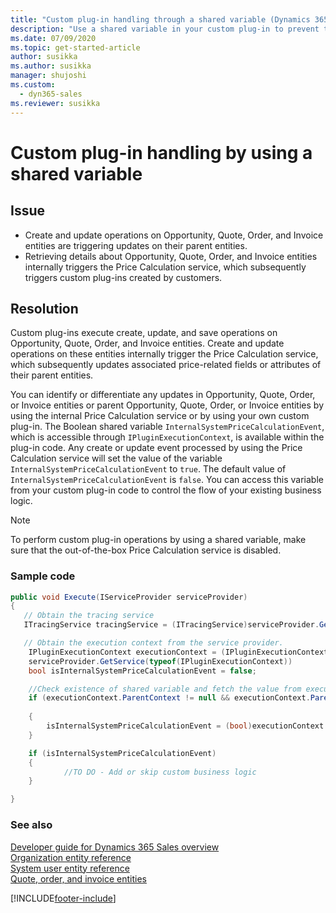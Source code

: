 ```yaml
---
title: "Custom plug-in handling through a shared variable (Dynamics 365 Sales) | MicrosoftDocs"
description: "Use a shared variable in your custom plug-in to prevent triggering operations on parent entities"
ms.date: 07/09/2020
ms.topic: get-started-article
author: susikka
ms.author: susikka
manager: shujoshi
ms.custom: 
  - dyn365-sales
ms.reviewer: susikka
---
```

# Custom plug-in handling by using a shared variable

## Issue

- Create and update operations on Opportunity, Quote, Order, and Invoice entities are triggering updates on their parent entities.
- Retrieving details about Opportunity, Quote, Order, and Invoice entities internally triggers the Price Calculation service, which subsequently triggers custom plug-ins created by customers. 

## Resolution

Custom plug-ins execute create, update, and save operations on Opportunity, Quote, Order, and Invoice entities. Create and update operations on these entities internally trigger the Price Calculation service, which subsequently updates associated price-related fields or attributes of their parent entities.

You can identify or differentiate any updates in Opportunity, Quote, Order, or Invoice entities or parent Opportunity, Quote, Order, or Invoice entities by using the internal Price Calculation service or by using your own custom plug-in. The Boolean shared variable `InternalSystemPriceCalculationEvent`, which is accessible through `IPluginExecutionContext`, is available within the plug-in code. Any create or update event processed by using the Price Calculation service will set the value of the variable `InternalSystemPriceCalculationEvent` to `true`. The default value of `InternalSystemPriceCalculationEvent` is `false`. You can access this variable from your custom plug-in code to control the flow of your existing business logic.

> [!NOTE]
> To perform custom plug-in operations by using a shared variable, make sure that the out-of-the-box Price Calculation service is disabled.

### Sample code

```csharp
public void Execute(IServiceProvider serviceProvider)
{
   // Obtain the tracing service
   ITracingService tracingService = (ITracingService)serviceProvider.GetService(typeof(ITracingService));

   // Obtain the execution context from the service provider.  
    IPluginExecutionContext executionContext = (IPluginExecutionContext)
    serviceProvider.GetService(typeof(IPluginExecutionContext))
    bool isInternalSystemPriceCalculationEvent = false;

    //Check existence of shared variable and fetch the value from executionContext
    if (executionContext.ParentContext != null && executionContext.ParentContext.SharedVariables.ContainsKey("InternalSystemPriceCalculationEvent"))
                    
    {
        isInternalSystemPriceCalculationEvent = (bool)executionContext.ParentContext.SharedVariables["InternalSystemPriceCalculationEvent"];
    }   

    if (isInternalSystemPriceCalculationEvent)
    {
            //TO DO - Add or skip custom business logic
    }

}
```

### See also

[Developer guide for Dynamics 365 Sales overview](developer-guide.md)<br />
[Organization entity reference](../../customerengagement/on-premises/developer/entities/organization.md)<br />
[System user entity reference](../../customerengagement/on-premises/developer/entities/systemuser.md)<br />
[Quote, order, and invoice entities](../../customerengagement/on-premises/developer/quote-order-invoice-entities.md)

[!INCLUDE[footer-include](../../includes/footer-banner.md)]
